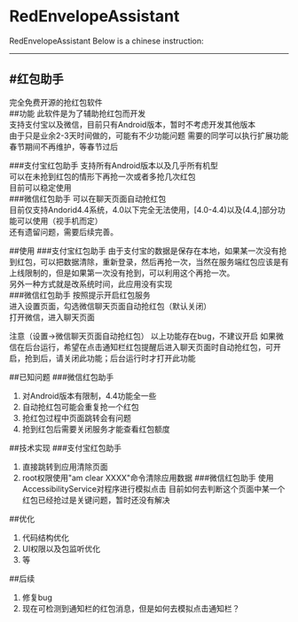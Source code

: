 # RedEnvelopeAssistant
RedEnvelopeAssistant
Below is a chinese instruction:  

---
#红包助手
---
完全免费开源的抢红包软件  
##功能
此软件是为了辅助抢红包而开发  
支持支付宝以及微信，目前只有Android版本，暂时不考虑开发其他版本  
由于只是业余2-3天时间做的，可能有不少功能问题 
需要的同学可以执行扩展功能   
春节期间不再维护，等春节过后  

###支付宝红包助手
支持所有Android版本以及几乎所有机型  
可以在未抢到红包的情形下再抢一次或者多抢几次红包  
目前可以稳定使用  
###微信红包助手
可以在聊天页面自动抢红包  
目前仅支持Andorid4.4系统，4.0以下完全无法使用，[4.0-4.4)以及(4.4,]部分功能可以使用（视手机而定）  
还有遗留问题，需要后续完善。  
    
##使用
###支付宝红包助手
由于支付宝的数据是保存在本地，如果某一次没有抢到红包，可以把数据清除，重新登录，然后再抢一次，当然在服务端红包应该是有上线限制的，但是如果第一次没有抢到，可以利用这个再抢一次。  
另外一种方式就是改系统时间，此应用没有实现  
###微信红包助手
按照提示开启红包服务   
进入设置页面，勾选微信聊天页面自动抢红包（默认关闭）    
打开微信，进入聊天页面    

注意（设置->微信聊天页面自动抢红包）
以上功能存在bug，不建议开启   如果微信在后台运行，希望在点击通知栏红包提醒后进入聊天页面时自动抢红包，可开启，抢到后，请关闭此功能；后台运行时才打开此功能  

##已知问题
###微信红包助手
 1. 对Android版本有限制，4.4功能全一些  
 2. 自动抢红包可能会重复抢一个红包  
 3. 抢红包过程中页面跳转会有问题  
 4. 抢到红包后需要关闭服务才能查看红包额度  
 

##技术实现
###支付宝红包助手
1. 直接跳转到应用清除页面
2. root权限使用"am clear XXXX"命令清除应用数据
###微信红包助手
使用AccessibilityService对程序进行模拟点击
目前如何去判断这个页面中某一个红包已经抢过是关键问题，暂时还没有解决

##优化
1. 代码结构优化
2. UI权限以及包监听优化 
3. 等 

##后续
1. 修复bug
2. 现在可检测到通知栏的红包消息，但是如何去模拟点击通知栏？

